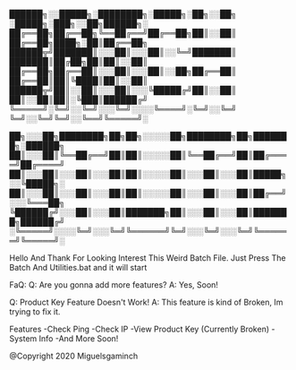 
██████╗░░█████╗░████████╗░█████╗░██╗░░██╗  ░█████╗░███╗░░██╗██████╗░
██╔══██╗██╔══██╗╚══██╔══╝██╔══██╗██║░░██║  ██╔══██╗████╗░██║██╔══██╗
██████╦╝███████║░░░██║░░░██║░░╚═╝███████║  ███████║██╔██╗██║██║░░██║
██╔══██╗██╔══██║░░░██║░░░██║░░██╗██╔══██║  ██╔══██║██║╚████║██║░░██║
██████╦╝██║░░██║░░░██║░░░╚█████╔╝██║░░██║  ██║░░██║██║░╚███║██████╔╝
╚═════╝░╚═╝░░╚═╝░░░╚═╝░░░░╚════╝░╚═╝░░╚═╝  ╚═╝░░╚═╝╚═╝░░╚══╝╚═════╝░

██╗░░░██╗████████╗██╗██╗░░░░░██╗████████╗██╗███████╗░██████╗
██║░░░██║╚══██╔══╝██║██║░░░░░██║╚══██╔══╝██║██╔════╝██╔════╝
██║░░░██║░░░██║░░░██║██║░░░░░██║░░░██║░░░██║█████╗░░╚█████╗░
██║░░░██║░░░██║░░░██║██║░░░░░██║░░░██║░░░██║██╔══╝░░░╚═══██╗
╚██████╔╝░░░██║░░░██║███████╗██║░░░██║░░░██║███████╗██████╔╝
░╚═════╝░░░░╚═╝░░░╚═╝╚══════╝╚═╝░░░╚═╝░░░╚═╝╚══════╝╚═════╝░

Hello And Thank For Looking Interest This Weird Batch File.
Just Press The Batch And Utilities.bat and it will start

FaQ:
Q: Are you gonna add more features?
A: Yes, Soon!

Q: Product Key Feature Doesn't Work!
A: This feature is kind of Broken, Im trying to fix it.

Features
-Check Ping
-Check IP
-View Product Key (Currently Broken)
-System Info
-And More Soon!

@Copyright 2020 Miguelsgaminch

